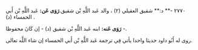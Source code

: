 ٢٧٧٠ -** د:** شقيق العقيلي (٢) ، والد عَبد اللَّهِ بْن شقيق.**رَوَى عَن:** عَبد اللَّهِ بْن أَبي الحمساء (د) .

**رَوَى عَنه:** ابنه عَبد اللَّهِ بْن شقيق (د) - إن كَانَ محفوظا -.

روى له أَبُو داود حديثا واحدا يأتي فِي ترجمة عَبد اللَّهِ بْن أَبي الحمساء إن شاء اللَّه تعالى.